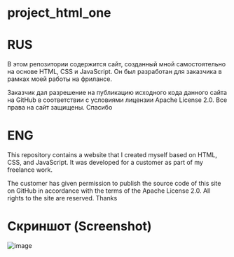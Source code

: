 # project_html_one
# RUS
В этом репозитории содержится сайт, созданный мной самостоятельно на основе HTML, CSS и JavaScript. Он был разработан для заказчика в рамках моей работы на фрилансе.

Заказчик дал разрешение на публикацию исходного кода данного сайта на GitHub в соответствии с условиями лицензии Apache License 2.0. Все права на сайт защищены. Спасибо

# ENG 
This repository contains a website that I created myself based on HTML, CSS, and JavaScript. It was developed for a customer as part of my freelance work.

The customer has given permission to publish the source code of this site on GitHub in accordance with the terms of the Apache License 2.0. All rights to the site are reserved. Thanks

# Скриншот (Screenshot)
![image](https://github.com/user-attachments/assets/611bad96-7c90-479b-b7fc-c0f09a055ad1)

